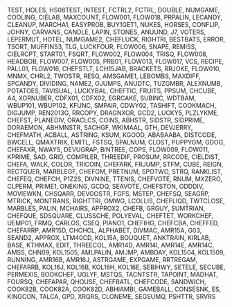  TEST, HOLES, HS08TEST, INTEST, FCTRL2, FCTRL, DOUBLE, NUMGAME, COOLING, CIELAB, MAXCOUNT, FLOW001, FLOW018, PRPALIN, LECANDY, CLEANUP, MARCHA1, EASYPROB, BUY1GET1, NUKES, HORSES, CONFLIP, JOHNY, CARVANS, CANDLE, LAPIN, STONES, ANUUND, J7, VOTERS, LEPERMUT, HOTEL, NUMGAME2, CHEFLUCK, RIGHTRI, BESTBATS, ERROR, TSORT, MUFFINS3, TLG, LUCKFOUR, FLOW006, SNAPE, REMISS, CIELRCPT, START01, FSQRT, FLOW002, FLOW004, TRISQ, FLOW008, HEADBOB, FLOW007, FLOW005, PRB01, FLOW013, FLOW017, VCS, RECIPE, PALL01, FLOW016, CHEFSTLT, LCH15JAB, BRACKETS, RRJOKE, FLOW010, MNMX, CHRL2, TWOSTR, RESQ, AMSGAME1, LEBOMBS, MAXDIFF, SPCANDY, DIVIDING, NAME2, OJUMPS, ANUDTC, TUZGMBR, ALEXNUMB, POTATOES, TAVISUAL, LUCKYBAL, CHEFTIC, FRUITS, PPSUM, CHCUBE, A4, XORNUBER, CDFX01, CDFX02, EGRCAKE, SUBINC, WDTBAM, WBUP101, WBUP102, KFUNC, SMPAIR, CDWY02, TASHIFT, COOKMACH, DIGJUMP, REN2013G, RRCOPY, DRAGNXOR, GCD2, LUCKY5, PLZLYKME, CHEFST, PLANEDIV, ORACLCS, COINS, ABHSTR, SIDSTR, SIDPRIME, DORAEMON, ABHMNSTR, SACHGF, WKIMAAL, GTH, DEVJERRY, CHEFMATH, ACBALL, ASTRING, KSUM, KGOOD, ABABAABA, DISTCODE, BWCELL, QMAXTRIX, EMITL, FSTSQ, SPALNUM, CLOST, PUPPYGM, GDOG, CHEFAXR, NWAYS, DEVUGRAP, BINTREE, COPS, FLOW009, FLOW011, KPRIME, SAD, GRID, COMPILER, THREEDIF, PROSUM, RRCODE, CIELDIST, CHEFA, WALK, COLOR, TRICOIN, CHEFARK, FRJUMP, STFM, CUBE, REIGN, RECTQUER, MARBLEGF, CHEFGM, PRETNUM, SPOTWO, STRQ, RANKLIST, CHEFEQ, CHEFCH, P1Z2S, DIVNINE, TTENIS, CHEFVOTE, RNUM, MXZERO, CLPERM, PRIME1, ONEKING, GCDQ, SEAVOTE, CHEFSTON, ODDDIV, MOVIEWKN, CHSQARR, DEVGOSTR, FGFS, MSTEP, CHEFSQ, SEAGRP, MTRICK, MONTRANS, RIGHTTRI, OMWG, LCOLLIS, CHEFLIQD, TWTCLOSE, MARBLES, PALIN, MCHAIRS, APPROX2, CHEFB, GRGUY, SUMTRIAN, CHEFQUE, SDSQUARE, CLUSSCHE, POLYEVAL, CHEFTET, WORKCHEF, UEMP01, FRMQ, CARLOS, CSEQ, PIANO1, CHEFIHG, CHEFCBA, CHEFFED, CHEFARRP, AMR15D, CHCHCL, ALPHABET, DIVMAC, AMR15A, G03, SEAND2, APPROX, LTM40CD, KOL15A, BOUQUET, ANKTRAIN, KIRLAB, BASE, KTHMAX, EDIT, THREECOL, AMR14D, AMR14I, AMR14E, AMR14C, AMSS, CHN09, KOL1505, AMLPALIN, AMJMP, AMBDAY, KOL1504, KOL1509, RUNNING, AMR16B, AMR16J, ASTRGAME, EXPGAME, RRTREGAM, CHEFARRB, KOL16J, KOL16B, KOL16H, KOL16E, SEBIHWY, SETELE, SECUBE, PERMEXIS, BOOKCHEF, UGLYF, MSTQS, TACNTSTR, TAPOINT, MADHAT, FOURSQ, CHEFAPAR, QHOUSE, CHEFBATL, CHEFCODE, SANDWICH, COOK82B, COOK82A, COOK82D, ABHIAMBI, GAMEBALL, CONSESNK, ES, KINGCON, TALCA, GPD, XRQRS, CLONEME, SEGSUMQ, PSHTTR, SRVRS